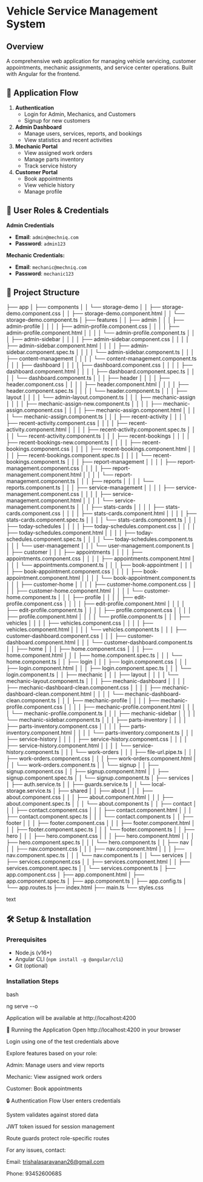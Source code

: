# Vehicle Service Management System

## Overview
A comprehensive web application for managing vehicle servicing, customer appointments, mechanic assignments, and service center operations. Built with Angular for the frontend.

## 🔄 Application Flow
1. **Authentication**  
   - Login for Admin, Mechanics, and Customers
   - Signup for new customers
2. **Admin Dashboard**  
   - Manage users, services, reports, and bookings
   - View statistics and recent activities
3. **Mechanic Portal**  
   - View assigned work orders
   - Manage parts inventory
   - Track service history
4. **Customer Portal**  
   - Book appointments
   - View vehicle history
   - Manage profile

## 👥 User Roles & Credentials

**Admin Credentials**

- **Email**: `admin@mechniq.com`
- **Password**: `admin123`

**Mechanic Credentials:**

- **Email**: `mechanic@mechniq.com`
- **Password**: `mechanic123`

## 📂 Project Structure
├── app
│   ├── components
│   │   └── storage-demo
│   │       ├── storage-demo.component.css
│   │       ├── storage-demo.component.html
│   │       └── storage-demo.component.ts
│   ├── features
│   │   ├── admin
│   │   │   ├── admin-profile
│   │   │   │   ├── admin-profile.component.css
│   │   │   │   ├── admin-profile.component.html
│   │   │   │   └── admin-profile.component.ts
│   │   │   ├── admin-sidebar
│   │   │   │   ├── admin-sidebar.component.css
│   │   │   │   ├── admin-sidebar.component.html
│   │   │   │   ├── admin-sidebar.component.spec.ts
│   │   │   │   └── admin-sidebar.component.ts
│   │   │   ├── content-management
│   │   │   │   └── content-management.component.ts
│   │   │   ├── dashboard
│   │   │   │   ├── dashboard.component.css
│   │   │   │   ├── dashboard.component.html
│   │   │   │   ├── dashboard.component.spec.ts
│   │   │   │   └── dashboard.component.ts
│   │   │   ├── header
│   │   │   │   ├── header.component.css
│   │   │   │   ├── header.component.html
│   │   │   │   ├── header.component.spec.ts
│   │   │   │   └── header.component.ts
│   │   │   ├── layout
│   │   │   │   └── admin-layout.component.ts
│   │   │   ├── mechanic-assign
│   │   │   │   ├── mechanic-assign-new.component.ts
│   │   │   │   ├── mechanic-assign.component.css
│   │   │   │   ├── mechanic-assign.component.html
│   │   │   │   └── mechanic-assign.component.ts
│   │   │   ├── recent-activity
│   │   │   │   ├── recent-activity.component.css
│   │   │   │   ├── recent-activity.component.html
│   │   │   │   ├── recent-activity.component.spec.ts
│   │   │   │   └── recent-activity.component.ts
│   │   │   ├── recent-bookings
│   │   │   │   ├── recent-bookings-new.component.ts
│   │   │   │   ├── recent-bookings.component.css
│   │   │   │   ├── recent-bookings.component.html
│   │   │   │   ├── recent-bookings.component.spec.ts
│   │   │   │   └── recent-bookings.component.ts
│   │   │   ├── report-management
│   │   │   │   ├── report-management.component.css
│   │   │   │   ├── report-management.component.html
│   │   │   │   └── report-management.component.ts
│   │   │   ├── reports
│   │   │   │   └── reports.component.ts
│   │   │   ├── service-management
│   │   │   │   ├── service-management.component.css
│   │   │   │   ├── service-management.component.html
│   │   │   │   └── service-management.component.ts
│   │   │   ├── stats-cards
│   │   │   │   ├── stats-cards.component.css
│   │   │   │   ├── stats-cards.component.html
│   │   │   │   ├── stats-cards.component.spec.ts
│   │   │   │   └── stats-cards.component.ts
│   │   │   ├── today-schedules
│   │   │   │   ├── today-schedules.component.css
│   │   │   │   ├── today-schedules.component.html
│   │   │   │   ├── today-schedules.component.spec.ts
│   │   │   │   └── today-schedules.component.ts
│   │   │   └── user-management
│   │   │       └── user-management.component.ts
│   │   ├── customer
│   │   │   ├── appointments
│   │   │   │   ├── appointments.component.css
│   │   │   │   ├── appointments.component.html
│   │   │   │   └── appointments.component.ts
│   │   │   ├── book-appointment
│   │   │   │   ├── book-appointment.component.css
│   │   │   │   ├── book-appointment.component.html
│   │   │   │   └── book-appointment.component.ts
│   │   │   ├── customer-home
│   │   │   │   ├── customer-home.component.css
│   │   │   │   ├── customer-home.component.html
│   │   │   │   └── customer-home.component.ts
│   │   │   ├── profile
│   │   │   │   ├── edit-profile.component.css
│   │   │   │   ├── edit-profile.component.html
│   │   │   │   ├── edit-profile.component.ts
│   │   │   │   ├── profile.component.css
│   │   │   │   ├── profile.component.html
│   │   │   │   └── profile.component.ts
│   │   │   ├── vehicles
│   │   │   │   ├── vehicles.component.css
│   │   │   │   ├── vehicles.component.html
│   │   │   │   └── vehicles.component.ts
│   │   │   ├── customer-dashboard.component.css
│   │   │   ├── customer-dashboard.component.html
│   │   │   └── customer-dashboard.component.ts
│   │   ├── home
│   │   │   ├── home.component.css
│   │   │   ├── home.component.html
│   │   │   ├── home.component.spec.ts
│   │   │   └── home.component.ts
│   │   ├── login
│   │   │   ├── login.component.css
│   │   │   ├── login.component.html
│   │   │   ├── login.component.spec.ts
│   │   │   └── login.component.ts
│   │   ├── mechanic
│   │   │   ├── layout
│   │   │   │   └── mechanic-layout.component.ts
│   │   │   ├── mechanic-dashboard
│   │   │   │   ├── mechanic-dashboard-clean.component.css
│   │   │   │   ├── mechanic-dashboard-clean.component.html
│   │   │   │   └── mechanic-dashboard-clean.component.ts
│   │   │   ├── mechanic-profile
│   │   │   │   ├── mechanic-profile.component.css
│   │   │   │   ├── mechanic-profile.component.html
│   │   │   │   └── mechanic-profile.component.ts
│   │   │   ├── mechanic-sidebar
│   │   │   │   └── mechanic-sidebar.component.ts
│   │   │   ├── parts-inventory
│   │   │   │   ├── parts-inventory.component.css
│   │   │   │   ├── parts-inventory.component.html
│   │   │   │   └── parts-inventory.component.ts
│   │   │   ├── service-history
│   │   │   │   ├── service-history.component.css
│   │   │   │   ├── service-history.component.html
│   │   │   │   └── service-history.component.ts
│   │   │   └── work-orders
│   │   │       ├── file-url.pipe.ts
│   │   │       ├── work-orders.component.css
│   │   │       ├── work-orders.component.html
│   │   │       └── work-orders.component.ts
│   │   └── signup
│   │       ├── signup.component.css
│   │       ├── signup.component.html
│   │       ├── signup.component.spec.ts
│   │       └── signup.component.ts
│   ├── services
│   │   ├── auth.service.ts
│   │   ├── guards.service.ts
│   │   └── local-storage.service.ts
│   ├── shared
│   │   ├── about
│   │   │   ├── about.component.css
│   │   │   ├── about.component.html
│   │   │   ├── about.component.spec.ts
│   │   │   └── about.component.ts
│   │   ├── contact
│   │   │   ├── contact.component.css
│   │   │   ├── contact.component.html
│   │   │   ├── contact.component.spec.ts
│   │   │   └── contact.component.ts
│   │   ├── footer
│   │   │   ├── footer.component.css
│   │   │   ├── footer.component.html
│   │   │   ├── footer.component.spec.ts
│   │   │   └── footer.component.ts
│   │   ├── hero
│   │   │   ├── hero.component.css
│   │   │   ├── hero.component.html
│   │   │   ├── hero.component.spec.ts
│   │   │   └── hero.component.ts
│   │   ├── nav
│   │   │   ├── nav.component.css
│   │   │   ├── nav.component.html
│   │   │   ├── nav.component.spec.ts
│   │   │   └── nav.component.ts
│   │   └── services
│   │       ├── services.component.css
│   │       ├── services.component.html
│   │       ├── services.component.spec.ts
│   │       └── services.component.ts
│   ├── app.component.css
│   ├── app.component.html
│   ├── app.component.spec.ts
│   ├── app.component.ts
│   ├── app.config.ts
│   └── app.routes.ts
├── index.html
├── main.ts
└── styles.css

text

## 🛠️ Setup & Installation

### Prerequisites
- Node.js (v16+)
- Angular CLI (`npm install -g @angular/cli`)
- Git (optional)

### Installation Steps


bash

ng serve --o

Application will be available at http://localhost:4200

🚀 Running the Application
Open http://localhost:4200 in your browser

Login using one of the test credentials above

Explore features based on your role:

Admin: Manage users and view reports

Mechanic: View assigned work orders

Customer: Book appointments

🔒 Authentication Flow
User enters credentials

System validates against stored data

JWT token issued for session management

Route guards protect role-specific routes


For any issues, contact:

Email: trishalasaravanan26@gmail.com

Phone: 9345260068S